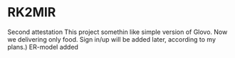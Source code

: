 # RK2MIR
Second attestation
This project somethin like simple version of Glovo. Now we delivering only food. 
Sign in/up will be added later, according to my plans.)
ER-model added
